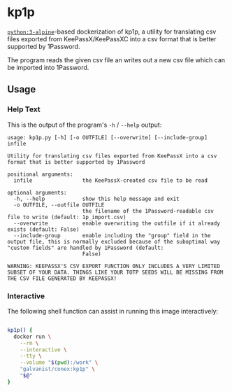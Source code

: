 # kp1p

[`python:3-alpine`](https://hub.docker.com/_/python/)-based dockerization of kp1p, a utility for translating csv files exported from KeePassX/KeePassXC into a csv format that is better supported by 1Password.

The program reads the given csv file an writes out a new csv file which can be imported into 1Password.

## Usage

### Help Text

This is the output of the program's `-h` / `--help` output:

```
usage: kp1p.py [-h] [-o OUTFILE] [--overwrite] [--include-group] infile

Utility for translating csv files exported from KeePassX into a csv format that is better supported by 1Password

positional arguments:
  infile                the KeePassX-created csv file to be read

optional arguments:
  -h, --help            show this help message and exit
  -o OUTFILE, --outfile OUTFILE
                        the filename of the 1Password-readable csv file to write (default: 1p_import.csv)
  --overwrite           enable overwriting the outfile if it already exists (default: False)
  --include-group       enable including the "group" field in the output file, this is normally excluded because of the suboptimal way "custom fields" are handled by 1Password (default:
                        False)

WARNING: KEEPASSX'S CSV EXPORT FUNCTION ONLY INCLUDES A VERY LIMITED SUBSET OF YOUR DATA. THINGS LIKE YOUR TOTP SEEDS WILL BE MISSING FROM THE CSV FILE GENERATED BY KEEPASSX!
```

### Interactive

The following shell function can assist in running this image interactively:

```sh

kp1p() {
  docker run \
    --rm \
    --interactive \
    --tty \
    --volume "$(pwd):/work" \
    "galvanist/conex:kp1p" \
    "$@"
}

```
